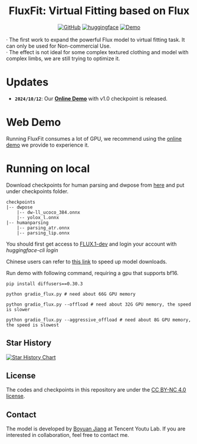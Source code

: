 <h1 style="text-align: center;"> FluxFit: Virtual Fitting based on Flux </h1>
<div style="display: flex; justify-content: center; align-items: center;">
  <a href="https://github.com/BoyuanJiang/FluxFit" style="margin: 0 2px;">
    <img src='https://img.shields.io/badge/GitHub-Repo-blue?style=flat&logo=GitHub' alt='GitHub'>
  </a>
  <a href='https://huggingface.co/BoyuanJiang/FluxFit/tree/main' style="margin: 0 2px;">
    <img src='https://img.shields.io/badge/Hugging Face-ckpts-orange?style=flat&logo=HuggingFace&logoColor=orange' alt='huggingface'>
  </a>
  <a href="http://demo.fluxfit.byjiang.com/" style="margin: 0 2px;">
    <img src='https://img.shields.io/badge/Demo-Gradio-gold?style=flat&logo=Gradio&logoColor=red' alt='Demo'>
  </a>
</div>
<br>
· The first work to expand the powerful Flux model to virtual fitting task. It can only be used for Non-commercial Use. <br>
· The effect is not ideal for some complex textured clothing and model with complex limbs, we are still trying to optimize it. <br>

# Updates
- **`2024/10/12`**: Our [**Online Demo**](http://demo.fluxfit.byjiang.com/) with v1.0 checkpoint is released.

# Web Demo
Running FluxFit consumes a lot of GPU, we recommend using the [online demo](http://demo.fluxfit.byjiang.com/) we provide to experience it.

# Running on local
Download checkpoints for human parsing and dwpose from [here](https://huggingface.co/BoyuanJiang/FluxFit/tree/main) and put under checkpoints folder.

```
checkpoints
|-- dwpose
    |-- dw-ll_ucoco_384.onnx
    |-- yolox_l.onnx
|-- humanparsing
    |-- parsing_atr.onnx
    |-- parsing_lip.onnx    
```


You should first get access to [FLUX.1-dev](https://huggingface.co/black-forest-labs/FLUX.1-dev) and login your account with *huggingface-cli login*

Chinese users can refer to [this link](https://hf-mirror.com/) to speed up model downloads.

Run demo with following command, requiring a gpu that supports bf16.
```
pip install diffusers==0.30.3

python gradio_flux.py # need about 66G GPU memory

python gradio_flux.py --offload # need about 32G GPU memory, the speed is slower

python gradio_flux.py --aggressive_offload # need about 8G GPU memory, the speed is slowest

```

## Star History

[![Star History Chart](https://api.star-history.com/svg?repos=BoyuanJiang/FluxFit&type=Date)](https://star-history.com/#BoyuanJiang/FluxFit&Date)

## License
The codes and checkpoints in this repository are under the [CC BY-NC 4.0 license](https://creativecommons.org/licenses/by-nc/4.0/legalcode).

## Contact
The model is developed by [Boyuan Jiang](https://byjiang.com/) at Tencent Youtu Lab. If you are interested in collaboration, feel free to contact me.